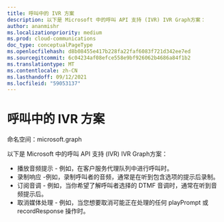 ```yaml
---
title: 呼叫中的 IVR 方案
description: 以下是 Microsoft 中的呼叫 API 支持 (IVR) IVR Graph方案：
author: ananmishr
ms.localizationpriority: medium
ms.prod: cloud-communications
doc_type: conceptualPageType
ms.openlocfilehash: d8b08455e417b228fa22faf6083f721d342ee7ed
ms.sourcegitcommit: 6c04234af08efce558e9bf926062b4686a84f1b2
ms.translationtype: MT
ms.contentlocale: zh-CN
ms.lasthandoff: 09/12/2021
ms.locfileid: "59053137"
---
```

# <a name="ivr-scenarios-in-calls"></a>呼叫中的 IVR 方案

命名空间：microsoft.graph

以下是 Microsoft 中的呼叫 API 支持 (IVR) IVR Graph方案：

- 播放音频提示 - 例如，在客户服务代理队列中进行呼叫时。
- 录制响应 -例如，录制呼叫者的音频，通常是在听到包含选项的提示后录制。
- 订阅音调 - 例如，当你希望了解呼叫者选择的 DTMF 音调时，通常在听到音频提示后。
- 取消媒体处理 - 例如，当您想要取消可能正在处理的任何 playPrompt 或 recordResponse 操作时。

